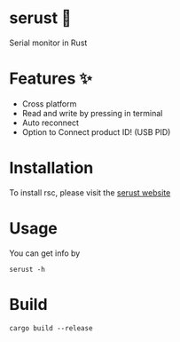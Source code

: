 # serust 📡

Serial monitor in Rust

# Features ✨
- Cross platform
- Read and write by pressing in terminal
- Auto reconnect
- Option to Connect product ID! (USB PID)

# Installation

To install rsc, please visit the [serust website](https://thewh1teagle.github.io/serust/)


# Usage
You can get info by
```console
serust -h
```

# Build
```console
cargo build --release
```
